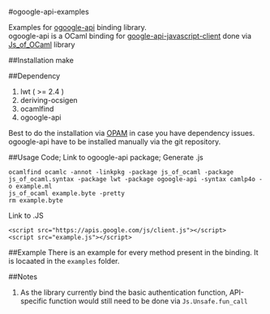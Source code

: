 #ogoogle-api-examples

Examples for [ogoogle-api](https://github.com/chuajiesheng/ogoogle-api) binding library.  
ogoogle-api is a OCaml binding for [google-api-javascript-client](https://developers.google.com/api-client-library/javascript/) 
done via [Js_of_OCaml](http://ocsigen.org/js_of_ocaml) library

##Installation
    make 

##Dependency
1. lwt ( >= 2.4 )
2. deriving-ocsigen
3. ocamlfind
4. ogoogle-api

Best to do the installation via [OPAM](http://opam.ocamlpro.com/index.html) in case you have dependency issues.  
ogoogle-api have to be installed manually via the git repository.

##Usage
Code; Link to ogoogle-api package; Generate .js

    ocamlfind ocamlc -annot -linkpkg -package js_of_ocaml -package js_of_ocaml.syntax -package lwt -package ogoogle-api -syntax camlp4o -o example.ml
    js_of_ocaml example.byte -pretty
    rm example.byte
    
Link to .JS

    <script src="https://apis.google.com/js/client.js"></script>
    <script src="example.js"></script>


##Example
There is an example for every method present in the binding. It is locaated in the `examples` folder.

##Notes
1. As the library currently bind the basic authentication function, API-specific function would still need to be done via `Js.Unsafe.fun_call`
